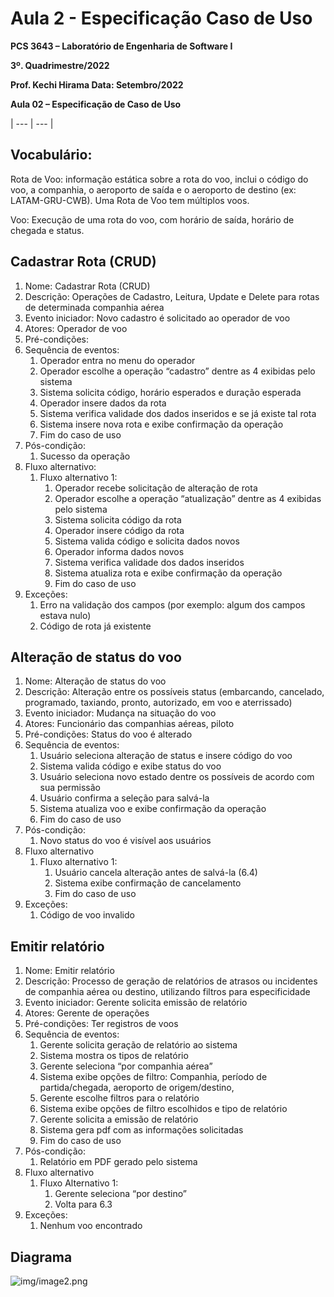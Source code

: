 # Aula 2 - Especificação Caso de Uso

**PCS 3643 – Laboratório de Engenharia de Software I**

**3º. Quadrimestre/2022**

**Prof. Kechi Hirama Data: Setembro/2022**

**Aula 02 – Especificação de Caso de Uso**

| --- | --- |

## Vocabulário:

Rota de Voo: informação estática sobre a rota do voo, inclui o código do voo, a companhia, o aeroporto de saída e o aeroporto de destino (ex: LATAM-GRU-CWB). Uma Rota de Voo tem múltiplos voos.

Voo: Execução de uma rota do voo, com horário de saída, horário de chegada e status.

## Cadastrar Rota (CRUD)

1. Nome: Cadastrar Rota (CRUD)
2. Descrição: Operações de Cadastro, Leitura, Update e Delete para rotas de determinada companhia aérea
3. Evento iniciador: Novo cadastro é solicitado ao operador de voo
4. Atores: Operador de voo
5. Pré-condições:
6. Sequência de eventos:
    1. Operador entra no menu do operador
    2. Operador escolhe a operação “cadastro” dentre as 4 exibidas pelo sistema
    3. Sistema solicita código, horário esperados e duração esperada
    4. Operador insere dados da rota
    5. Sistema verifica validade dos dados inseridos e se já existe tal rota
    6. Sistema insere nova rota e exibe confirmação da operação
    7. Fim do caso de uso
7. Pós-condição:
    1. Sucesso da operação
8. Fluxo alternativo:
    1. Fluxo alternativo 1:
        1. Operador recebe solicitação de alteração de rota
        2. Operador escolhe a operação “atualização” dentre as 4 exibidas pelo sistema
        3. Sistema solicita código da rota
        4. Operador insere código da rota
        5. Sistema valida código e solicita dados novos
        6. Operador informa dados novos
        7. Sistema verifica validade dos dados inseridos
        8. Sistema atualiza rota e exibe confirmação da operação
        9. Fim do caso de uso
9. Exceções:
    1. Erro na validação dos campos (por exemplo: algum dos campos estava nulo)
    2. Código de rota já existente

## Alteração de status do voo

1. Nome: Alteração de status do voo
2. Descrição: Alteração entre os possíveis status (embarcando, cancelado, programado, taxiando, pronto, autorizado, em voo e aterrissado)
3. Evento iniciador: Mudança na situação do voo
4. Atores: Funcionário das companhias aéreas, piloto
5. Pré-condições: Status do voo é alterado
6. Sequência de eventos:
    1. Usuário seleciona alteração de status e insere código do voo
    2. Sistema valida código e exibe status do voo
    3. Usuário seleciona novo estado dentre os possíveis de acordo com sua permissão
    4. Usuário confirma a seleção para salvá-la
    5. Sistema atualiza voo e exibe confirmação da operação
    6. Fim do caso de uso
7. Pós-condição:
    1. Novo status do voo é visível aos usuários
8. Fluxo alternativo
    1. Fluxo alternativo 1:
        1. Usuário cancela alteração antes de salvá-la (6.4)
        2. Sistema exibe confirmação de cancelamento
        3. Fim do caso de uso
9. Exceções:
    1. Código de voo invalido

## Emitir relatório

1. Nome: Emitir relatório
2. Descrição: Processo de geração de relatórios de atrasos ou incidentes de companhia aérea ou destino, utilizando filtros para especificidade
3. Evento iniciador: Gerente solicita emissão de relatório
4. Atores: Gerente de operações
5. Pré-condições: Ter registros de voos
6. Sequência de eventos:
    1. Gerente solicita geração de relatório ao sistema
    2. Sistema mostra os tipos de relatório
    3. Gerente seleciona “por companhia aérea”
    4. Sistema exibe opções de filtro: Companhia, período de partida/chegada, aeroporto de origem/destino,
    5. Gerente escolhe filtros para o relatório
    6. Sistema exibe opções de filtro escolhidos e tipo de relatório
    7. Gerente solicita a emissão de relatório
    8. Sistema gera pdf com as informações solicitadas
    9. Fim do caso de uso
7. Pós-condição:
    1. Relatório em PDF gerado pelo sistema
8. Fluxo alternativo
    1. Fluxo Alternativo 1:
        1. Gerente seleciona “por destino”
        2. Volta para 6.3
9. Exceções:
    1. Nenhum voo encontrado

## Diagrama

![img/image2.png](Aula%202%20-%20Especificac%CC%A7a%CC%83o%20Caso%20de%20Uso%20fc718db695c341ba91db872c71dcacfd/image2.png)
